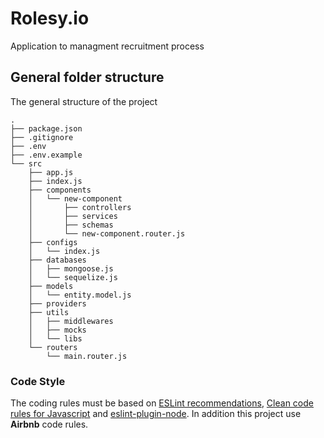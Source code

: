 # Rolesy.io
Application to managment recruitment process

## General folder structure
The general structure of the project
````
.
├── package.json
├── .gitignore
├── .env
├── .env.example
└── src
    ├── app.js
    ├── index.js
    ├── components
    │   └── new-component
    │       ├── controllers
    │       ├── services
    │       ├── schemas
    │       └── new-component.router.js
    ├── configs
    │   └── index.js
    ├── databases
    │   ├── mongoose.js
    │   └── sequelize.js
    ├── models
    │   └── entity.model.js
    ├── providers
    ├── utils
    │   ├── middlewares
    │   ├── mocks
    │   └── libs
    └── routers
        └── main.router.js

````

### Code Style
The coding rules must be based on [ESLint recommendations](https://eslint.org/), [Clean code rules for Javascript](https://github.com/ryanmcdermott/clean-code-javascript) and [eslint-plugin-node](https://www.npmjs.com/package/eslint-plugin-node). In addition this project use **Airbnb** code rules.